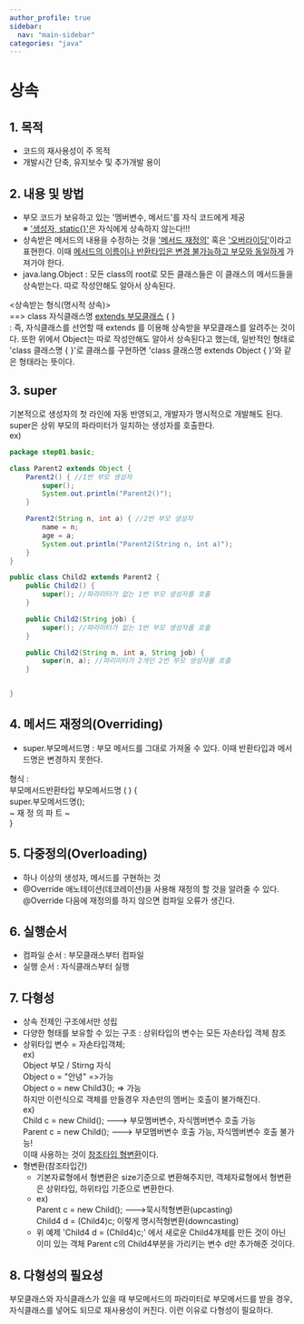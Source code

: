 ```yaml
---
author_profile: true
sidebar:
  nav: "main-sidebar"
categories: "java"
---
```

# 상속
## 1. 목적
- 코드의 재사용성이 주 목적
- 개발시간 단축, 유지보수 및 추가개발 용이

## 2. 내용 및 방법
- 부모 코드가 보유하고 있는 '멤버변수, 메서드'를 자식 코드에게 제공    
※ <u>'생성자, static{}'</u>은 자식에게 상속하지 않는다!!!
- 상속받은 메서드의 내용을 수정하는 것을 <u>'메서드 재정의'</u> 혹은 <u>'오버라이딩'</u>이라고 표현한다. 이때 <u>메서드의 이름이나 반환타입은 변경 불가능하고 부모와 동일하게</u> 가져가야 한다.
- java.lang.Object : 모든 class의 root로 모든 클래스들은 이 클래스의 메서드들을 상속받는다. 따로 작성안해도 알아서 상속된다.    

<상속받는 형식(명시적 상속)>     
==> class 자식클래스명 <u>extends 부모클래스</u> { }     
 : 즉, 자식클래스를 선언할 때 extends 를 이용해 상속받을 부모클래스를 알려주는 것이다. 또한 위에서 Object는 따로 작성안해도 알아서 상속된다고 했는데, 일반적인 형태로 'class 클래스명 { }'로 클래스를 구현하면 'class 클래스명 extends Object { }'와 같은 형태라는 뜻이다.

 ## 3. super
 기본적으로 생성자의 첫 라인에 자동 반영되고, 개발자가 명시적으로 개발해도 된다. super은 상위 부모의 파라미터가 일치하는 생성자를 호출한다.     
ex)     
```java
package step01.basic;

class Parent2 extends Object {
	Parent2() { //1번 부모 생성자
		super();
		System.out.println("Parent2()");
	}

	Parent2(String n, int a) { //2번 부모 생성자
		name = n;
		age = a;
		System.out.println("Parent2(String n, int a)");
	}
}

public class Child2 extends Parent2 {
	public Child2() {
		super(); //파라미터가 없는 1번 부모 생성자를 호출
	}

	public Child2(String job) {
		super(); //파라미터가 없는 1번 부모 생성자를 호출
	}

	public Child2(String n, int a, String job) {
		super(n, a); //파리미터가 2개인 2번 부모 생성자를 호출
	}


}
```
## 4. 메서드 재정의(Overriding)
- super.부모메서드명 : 부모 메서드를 그대로 가져올 수 있다. 이때 반환타입과 메서드명은 변경하지 못한다.

형식 :     
부모메서드반환타입 부모메서드명 ( ) {        
super.부모메서드명();       
 ~ 재 정 의   파 트 ~       
}       

## 5. 다중정의(Overloading)
- 하나 이상의 생성자, 메서드를 구현하는 것
- @Override 애노테이션(데코레이션)을 사용해 재정의 할 것을 알려줄 수 있다. @Override 다음에 재정의를 하지 않으면 컴파일 오류가 생긴다.

## 6. 실행순서
- 컴파일 순서 : 부모클래스부터 컴파일
- 실행 순서 : 자식클래스부터 실행

## 7. 다형성
- 상속 전제인 구조에서만 성립
- 다양한 형태를 보유할 수 있는 구조 : 상위타입의 변수는 모든 자손타입 객체 참조
- 상위타입 변수 = 자손타입객체;    
ex)     
Object 부모 / Stirng 자식     
	Object o = "안녕"  =>가능     
	Object o = new Child3(); => 가능     
	하지만 이런식으로 객체를 만들경우 자손만의 멤버는 호출이 불가해진다.     
ex)     
    Child c = new Child(); ---> 부모멤버변수, 자식멤버변수 호출 가능    
	Parent c = new Child();  ---> 부모멤버변수 호출 가능, 자식멤버변수 호출 불가능!    
	이때 사용하는 것이 <u>참조타입 형변환</u>이다.
- 형변환(참조타입간)
	- 기본자료형에서 형변환은 size기준으로 변환해주지만, 객체자료형에서 형변환은 상위타입, 하위타입 기준으로 변환한다.
	- ex)      
	Parent c = new Child(); --->묵시적형변환(upcasting)      
	Child4 d = (Child4)c; 이렇게 명시적형변환(downcasting)
	- 위 예제 'Child4 d = (Child4)c;' 에서 새로운 Child4개체를 만든 것이 아닌 이미 있는 객체 Parent c의 Child4부분을 가리키는 변수 d만 추가해준 것이다.

## 8. 다형성의 필요성
부모클래스와 자식클래스가 있을 때 부모메서드의 파라미터로 부모메서드를 받을 경우, 자식클래스를 넣어도 되므로 재사용성이 커진다. 이런 이유로 다형성이 필요하다.

